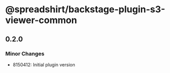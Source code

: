 # @spreadshirt/backstage-plugin-s3-viewer-common

## 0.2.0

### Minor Changes

- 8150412: Initial plugin version
